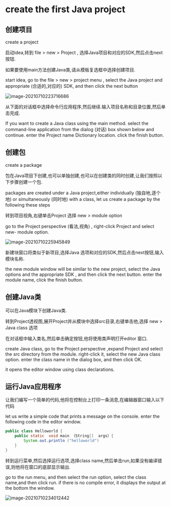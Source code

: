 # create  the first  Java project



## 创建项目

create  a project



启动idea,转到 file >  new > Project ,  选择Java项目和对应的SDK,然后点击next 按钮.

如果要使用main方法创建Java类,请从模板复选框中选择创建项目.

start  idea, go to the file >  new  >  project menu , select  the Java  project  and appropriate (合适的,对应的)  SDK, and  then  click  the  next  button

![image-20210710223716686](C:\Users\Quanhong\Desktop\photo\image-20210710223716686.png)

从下面的对话框中选择命令行应用程序,然后继续.输入项目名称和目录位置,然后单击完成.

 If you want to create a Java class using the main method.  select  the  command-line application  from  the dialog  (对话)  box shown  below  and continue.  enter  the Project  name  Dictionary  location.  click the  finish  button.





## 创建包

create   a  package

包在Java项目下创建,也可以单独创建,也可以在创建类的同时创建,让我们按照以下步骤创建一个包.

packages   are  created  under a Java   project,either  individually   (独自地,逐个地)   or  simultaneously   (同时地)   with  a class, let us  create a  package by the following  these steps

转到项目视角,右键单击Project  选择 new >  module  option

go  to the Project  perspective  (看法,视角) ,   right-click  Project  and  select  new- module  option.







![image-20210710225945849](C:\Users\Quanhong\Desktop\photo\image-20210710225945849.png)









新建块窗口将类似于新项目,选择Java 选项和对应的SDK,然后点击next按钮,输入模块名称.

the  new module  window will  be similar to the new project, select  the  Java   options and  the appropriate   SDK , and  then  click the   next  button. enter the   module  name, click the finish button.



## 创建Java类

可以在Java模块下创建Java类.

转到Project透视图,展开Project并从模块中选择src目录,右键单击他,选择 new >  Java  class 选项

在对话框中输入类名,然后单击确定按钮,他将使用类声明打开editor 窗口.



create Java class, go to  the Project   perspective  ,expand Project  and select  the src   directory  from  the module.   right-click  it, select  the  new Java  class option. enter the class name  in the dialog box, and then click  OK.

it  opens  the  editor  window using  class  declarations.



## 运行Java应用程序

让我们编写一个简单的代码,他将在控制台上打印一条消息,在编辑器窗口输入以下代码

let us  write  a simple code  that  prints a message on  the console. enter  the following code  in the editor window.

```java
public class Helloworld {
	public static  void main （String[]  args）{
		System.out.println ("helloworld")
	}
}
```



转到运行菜单,然后选择运行选项,选择class name,然后单击run,如果没有编译错误,则他将在窗口的底部显示输出.

go  to the   run  menu, and   then  select  the run  option, select  the  class name,and  then  click run. if   there  is  no  compile error, it  displays  the output  at  the  bottom   the   window.







![image-20210710234012442](C:\Users\Quanhong\Desktop\photo\image-20210710234012442.png)